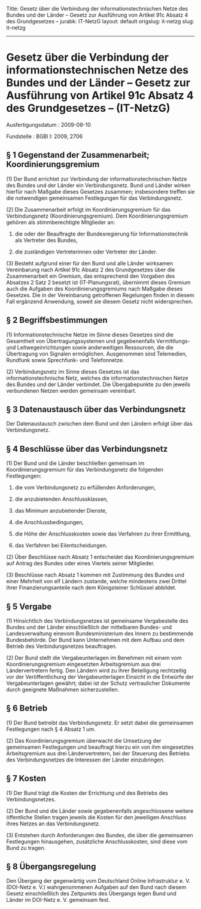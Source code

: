 Title: Gesetz über die Verbindung der informationstechnischen Netze des Bundes und
  der Länder – Gesetz zur Ausführung von Artikel 91c Absatz 4 des Grundgesetzes –
jurabk: IT-NetzG
layout: default
origslug: it-netzg
slug: it-netzg

---

# Gesetz über die Verbindung der informationstechnischen Netze des Bundes und der Länder – Gesetz zur Ausführung von Artikel 91c Absatz 4 des Grundgesetzes – (IT-NetzG)

Ausfertigungsdatum
:   2009-08-10

Fundstelle
:   BGBl I: 2009, 2706


## § 1 Gegenstand der Zusammenarbeit; Koordinierungsgremium

(1) Der Bund errichtet zur Verbindung der informationstechnischen
Netze des Bundes und der Länder ein Verbindungsnetz. Bund und Länder
wirken hierfür nach Maßgabe dieses Gesetzes zusammen; insbesondere
treffen sie die notwendigen gemeinsamen Festlegungen für das
Verbindungsnetz.

(2) Die Zusammenarbeit erfolgt im Koordinierungsgremium für das
Verbindungsnetz (Koordinierungsgremium). Dem Koordinierungsgremium
gehören als stimmberechtigte Mitglieder an:

1.  die oder der Beauftragte der Bundesregierung für Informationstechnik
    als Vertreter des Bundes,


2.  die zuständigen Vertreterinnen oder Vertreter der Länder.




(3) Besteht aufgrund einer für den Bund und alle Länder wirksamen
Vereinbarung nach Artikel 91c Absatz 2 des Grundgesetzes über die
Zusammenarbeit ein Gremium, das entsprechend den Vorgaben des Absatzes
2 Satz 2 besetzt ist (IT-Planungsrat), übernimmt dieses Gremium auch
die Aufgaben des Koordinierungsgremiums nach Maßgabe dieses Gesetzes.
Die in der Vereinbarung getroffenen Regelungen finden in diesem Fall
ergänzend Anwendung, soweit sie diesem Gesetz nicht widersprechen.


## § 2 Begriffsbestimmungen

(1) Informationstechnische Netze im Sinne dieses Gesetzes sind die
Gesamtheit von Übertragungssystemen und gegebenenfalls Vermittlungs-
und Leitwegeinrichtungen sowie anderweitigen Ressourcen, die die
Übertragung von Signalen ermöglichen. Ausgenommen sind Telemedien,
Rundfunk sowie Sprechfunk- und Telefonnetze.

(2) Verbindungsnetz im Sinne dieses Gesetzes ist das
informationstechnische Netz, welches die informationstechnischen Netze
des Bundes und der Länder verbindet. Die Übergabepunkte zu den jeweils
verbundenen Netzen werden gemeinsam vereinbart.


## § 3 Datenaustausch über das Verbindungsnetz

Der Datenaustausch zwischen dem Bund und den Ländern erfolgt über das
Verbindungsnetz.


## § 4 Beschlüsse über das Verbindungsnetz

(1) Der Bund und die Länder beschließen gemeinsam im
Koordinierungsgremium für das Verbindungsnetz die folgenden
Festlegungen:

1.  die vom Verbindungsnetz zu erfüllenden Anforderungen,


2.  die anzubietenden Anschlussklassen,


3.  das Minimum anzubietender Dienste,


4.  die Anschlussbedingungen,


5.  die Höhe der Anschlusskosten sowie das Verfahren zu ihrer Ermittlung,


6.  das Verfahren bei Eilentscheidungen.




(2) Über Beschlüsse nach Absatz 1 entscheidet das
Koordinierungsgremium auf Antrag des Bundes oder eines Viertels seiner
Mitglieder.

(3) Beschlüsse nach Absatz 1 kommen mit Zustimmung des Bundes und
einer Mehrheit von elf Ländern zustande, welche mindestens zwei
Drittel ihrer Finanzierungsanteile nach dem Königsteiner Schlüssel
abbildet.


## § 5 Vergabe

(1) Hinsichtlich des Verbindungsnetzes ist gemeinsame Vergabestelle
des Bundes und der Länder einschließlich der mittelbaren Bundes- und
Landesverwaltung einevom Bundesministerium des Innern zu bestimmende
Bundesbehörde. Der Bund kann Unternehmen mit dem Aufbau und dem
Betrieb des Verbindungsnetzes beauftragen.

(2) Der Bund stellt die Vergabeunterlagen im Benehmen mit einem vom
Koordinierungsgremium eingesetzten Arbeitsgremium aus drei
Ländervertretern fertig. Den Ländern wird zu ihrer Beteiligung
rechtzeitig vor der Veröffentlichung der Vergabeunterlagen Einsicht in
die Entwürfe der Vergabeunterlagen gewährt; dabei ist der Schutz
vertraulicher Dokumente durch geeignete Maßnahmen sicherzustellen.


## § 6 Betrieb

(1) Der Bund betreibt das Verbindungsnetz. Er setzt dabei die
gemeinsamen Festlegungen nach § 4 Absatz 1 um.

(2) Das Koordinierungsgremium überwacht die Umsetzung der gemeinsamen
Festlegungen und beauftragt hierzu ein von ihm eingesetztes
Arbeitsgremium aus drei Ländervertretern, bei der Steuerung des
Betriebs des Verbindungsnetzes die Interessen der Länder einzubringen.


## § 7 Kosten

(1) Der Bund trägt die Kosten der Errichtung und des Betriebs des
Verbindungsnetzes.

(2) Der Bund und die Länder sowie gegebenenfalls angeschlossene
weitere öffentliche Stellen tragen jeweils die Kosten für den
jeweiligen Anschluss ihres Netzes an das Verbindungsnetz.

(3) Entstehen durch Anforderungen des Bundes, die über die gemeinsamen
Festlegungen hinausgehen, zusätzliche Anschlusskosten, sind diese vom
Bund zu tragen.


## § 8 Übergangsregelung

Den Übergang der gegenwärtig vom Deutschland Online Infrastruktur e.
V. (DOI-Netz e. V.) wahrgenommenen Aufgaben auf den Bund nach diesem
Gesetz einschließlich des Zeitpunkts des Übergangs legen Bund und
Länder im DOI-Netz e. V. gemeinsam fest.

